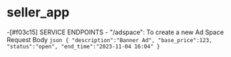 # seller_app

-[#f03c15] SERVICE ENDPOINTS
    - "/adspace":
            To create a new Ad Space
            Request Body
                ```json
                {
                    "description":"Banner Ad",
                    "base_price":123,
                    "status":"open",
                    "end_time":"2023-11-04 16:04"
                }
                ```
